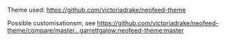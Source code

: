 Theme used: https://github.com/victoriadrake/neofeed-theme

Possible customisationsm, see https://github.com/victoriadrake/neofeed-theme/compare/master...garrettgalow:neofeed-theme:master
